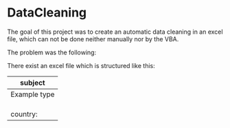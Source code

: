 # DataCleaning

The goal of this project was to create an automatic data cleaning in an excel file, which can not be done neither manually nor by the VBA.

The problem was the following:

There exist an excel file which is structured like this:

|subject|
|-------|
|Example type
<br>country:|
